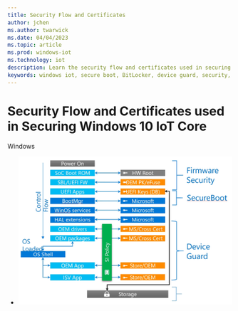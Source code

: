 ```yaml
---
title: Security Flow and Certificates
author: jchen
ms.author: twarwick
ms.date: 04/04/2023
ms.topic: article
ms.prod: windows-iot
ms.technology: iot
description: Learn the security flow and certificates used in securing Windows 10 IoT Core
keywords: windows iot, secure boot, BitLocker, device guard, security, turnkey security
---
```


# Security Flow and Certificates used in Securing Windows 10 IoT Core

Windows

- ![securityflow1.jpg](../media/SecurityFlowAndCertificates/securityflow.jpg)
